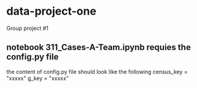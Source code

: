 # data-project-one
Group project #1

## notebook 311_Cases-A-Team.ipynb  requies the config.py file

the content of config.py file should look like the following
census_key = "xxxxx"
g_key = "xxxxx"
